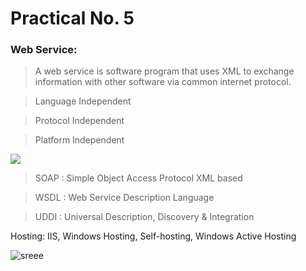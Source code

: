 # Practical No. 5

### Web Service: 
> A web service is software program that uses XML to exchange information with other software via common internet protocol.

> Language Independent

> Protocol Independent

> Platform Independent

<img src="https://www.c-sharpcorner.com/UploadFile/e95fe7/using-web-services-in-Asp-Net/Images/Web-Service-2.jpg"/>

> SOAP : Simple Object Access Protocol XML based

> WSDL : Web Service Description Language

> UDDI : Universal Description, Discovery & Integration 

Hosting:
IIS, Windows Hosting, Self-hosting, Windows Active Hosting

<img src = "" alt = "sreee"> 
